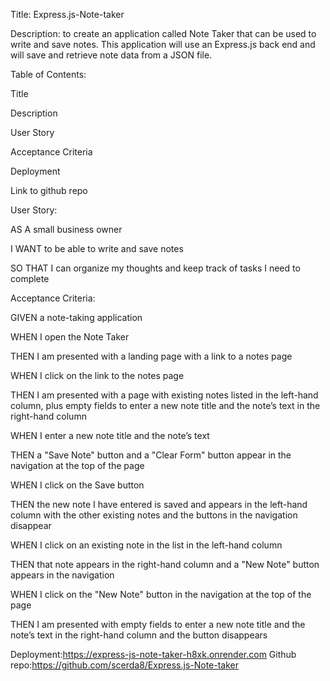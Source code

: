 Title: Express.js-Note-taker

Description: to create an application called Note Taker that can be used to write and save notes. This application will use an Express.js back end and will save and retrieve note data from a JSON file.




Table of Contents:

Title

Description

User Story

Acceptance Criteria

Deployment

Link to github repo










User Story:


AS A small business owner

I WANT to be able to write and save notes

SO THAT I can organize my thoughts and keep track of tasks I need to complete
 
 
 
 
 
 
 Acceptance Criteria:
 
 
GIVEN a note-taking application


WHEN I open the Note Taker

THEN I am presented with a landing page with a link to a notes page

WHEN I click on the link to the notes page

THEN I am presented with a page with existing notes listed in the left-hand column, plus empty fields to enter a new note title and the note’s text in the right-hand column

WHEN I enter a new note title and the note’s text

THEN a "Save Note" button and a "Clear Form" button appear in the navigation at the top of the page

WHEN I click on the Save button

THEN the new note I have entered is saved and appears in the left-hand column with the other existing notes and the buttons in the navigation disappear

WHEN I click on an existing note in the list in the left-hand column

THEN that note appears in the right-hand column and a "New Note" button appears in the navigation

WHEN I click on the "New Note" button in the navigation at the top of the page

THEN I am presented with empty fields to enter a new note title and the note’s text in the right-hand column and the button disappears

Deployment:https://express-js-note-taker-h8xk.onrender.com
Github repo:https://github.com/scerda8/Express.js-Note-taker

